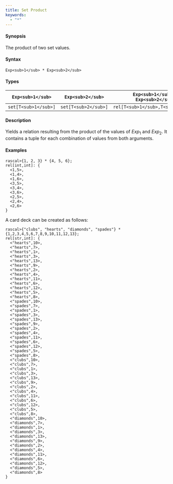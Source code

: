 ```yaml
---
title: Set Product
keywords:
  - "*"
---
```


#### Synopsis

The product of two set values.

#### Syntax

`Exp<sub>1</sub> * Exp<sub>2</sub>`

#### Types


| `Exp<sub>1</sub>`    |  `Exp<sub>2</sub>`    | `Exp<sub>1</sub> * Exp<sub>2</sub>`  |
| --- | --- | --- |
| `set[T<sub>1</sub>]` |  `set[T<sub>2</sub>]` | `rel[T<sub>1</sub>,T<sub>2</sub>]`   |


#### Description

Yields a relation resulting from the product of the values of _Exp_<sub>1</sub> and _Exp_<sub>2</sub>. It contains a tuple for each combination of values from both arguments.

#### Examples


```rascal-shell
rascal>{1, 2, 3} * {4, 5, 6};
rel[int,int]: {
  <1,5>,
  <1,4>,
  <1,6>,
  <3,5>,
  <3,4>,
  <3,6>,
  <2,5>,
  <2,4>,
  <2,6>
}
```
A card deck can be created as follows:

```rascal-shell
rascal>{"clubs", "hearts", "diamonds", "spades"} * {1,2,3,4,5,6,7,8,9,10,11,12,13};
rel[str,int]: {
  <"hearts",10>,
  <"hearts",7>,
  <"hearts",1>,
  <"hearts",3>,
  <"hearts",13>,
  <"hearts",9>,
  <"hearts",2>,
  <"hearts",4>,
  <"hearts",11>,
  <"hearts",6>,
  <"hearts",12>,
  <"hearts",5>,
  <"hearts",8>,
  <"spades",10>,
  <"spades",7>,
  <"spades",1>,
  <"spades",3>,
  <"spades",13>,
  <"spades",9>,
  <"spades",2>,
  <"spades",4>,
  <"spades",11>,
  <"spades",6>,
  <"spades",12>,
  <"spades",5>,
  <"spades",8>,
  <"clubs",10>,
  <"clubs",7>,
  <"clubs",1>,
  <"clubs",3>,
  <"clubs",13>,
  <"clubs",9>,
  <"clubs",2>,
  <"clubs",4>,
  <"clubs",11>,
  <"clubs",6>,
  <"clubs",12>,
  <"clubs",5>,
  <"clubs",8>,
  <"diamonds",10>,
  <"diamonds",7>,
  <"diamonds",1>,
  <"diamonds",3>,
  <"diamonds",13>,
  <"diamonds",9>,
  <"diamonds",2>,
  <"diamonds",4>,
  <"diamonds",11>,
  <"diamonds",6>,
  <"diamonds",12>,
  <"diamonds",5>,
  <"diamonds",8>
}
```


